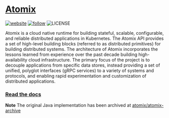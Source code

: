 <!--
SPDX-FileCopyrightText: 2023-present Intel Corporation
SPDX-License-Identifier: Apache-2.0
-->

# [Atomix](https://atomix.io)

[![website](https://img.shields.io/website?down_message=offline&label=read%20the%20docs&style=for-the-badge&up_message=online&url=https%3A%2F%2Fatomix.io)](https://atomix.io)
[![follow](https://img.shields.io/twitter/url?label=follow%20%40atomixio&logo=twitter&style=for-the-badge&url=https%3A%2F%2Fatomix.io)](https://twitter.com/atomixio)
![LICENSE](https://img.shields.io/github/license/atomix/atomix?style=for-the-badge)

Atomix is a cloud native runtime for building stateful, scalable, configurable, and reliable distributed 
applications in Kubernetes. The Atomix API provides a set of high-level building blocks (referred to as distributed 
primitives) for building distributed systems. The architecture of Atomix incorporates the lessons learned from 
experience over the past decade building high-availability cloud infrastructure. The primary focus of the project 
is to decouple applications from specific data stores, instead providing a set of unified, polyglot interfaces 
(gRPC services) to a variety of systems and protocols, and enabling rapid experimentation and customization of 
distributed applications.

### [Read the docs](https://atomix.io)

**Note** The original Java implementation has been archived at
[atomix/atomix-archive](https://github.com/atomix/atomix-archive)
